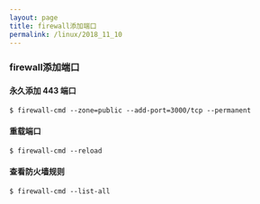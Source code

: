 ```yaml
---
layout: page
title: firewall添加端口
permalink: /linux/2018_11_10
---
```


### firewall添加端口

#### 永久添加 443 端口
```
$ firewall-cmd --zone=public --add-port=3000/tcp --permanent
```

#### 重载端口
```
$ firewall-cmd --reload
```

#### 查看防火墙规则
```
$ firewall-cmd --list-all
```